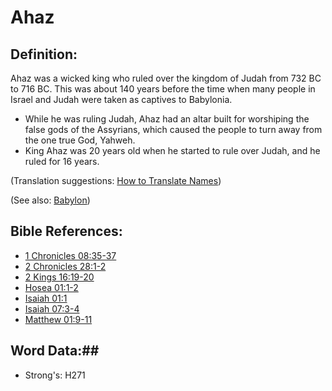 # Ahaz #

## Definition: ##

Ahaz was a wicked king who ruled over the kingdom of Judah from 732 BC to 716 BC. This was about 140 years before the time when many people in Israel and Judah were taken as captives to Babylonia.

* While he was ruling Judah, Ahaz had an altar built for worshiping the false gods of the Assyrians, which caused the people to turn away from the one true God, Yahweh.
* King Ahaz was 20 years old when he started to rule over Judah, and he ruled for 16 years.

(Translation suggestions: [How to Translate Names](rc://en/ta/man/translate/translate-names))

(See also: [Babylon](babylon.md))

## Bible References: ##

* [1 Chronicles 08:35-37](rc://en/tn/help/1ch/08/35)
* [2 Chronicles 28:1-2](rc://en/tn/help/2ch/28/01)
* [2 Kings 16:19-20](rc://en/tn/help/2ki/16/19)
* [Hosea 01:1-2](rc://en/tn/help/hos/01/01)
* [Isaiah 01:1](rc://en/tn/help/isa/01/01)
* [Isaiah 07:3-4](rc://en/tn/help/isa/07/03)
* [Matthew 01:9-11](rc://en/tn/help/mat/01/09)

## Word Data:##

* Strong's: H271

